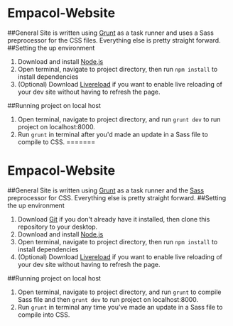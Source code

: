 # Empacol-Website
##General
Site is written using [Grunt](http://gruntjs.com/) as a task runner and uses a Sass preprocessor for the CSS files. Everything else is pretty straight forward. 
##Setting the up environment
1. Download and install [Node.js](http://nodejs.org/)
2. Open terminal, navigate to project directory, then run `npm install` to install dependencies
3. (Optional) Download [Livereload](https://chrome.google.com/webstore/detail/livereload/jnihajbhpnppcggbcgedagnkighmdlei?hl=en) if you want to enable live reloading of your dev site without having to refresh the page.

##Running project on local host
1. Open terminal, navigate to project directory, and run `grunt dev` to run project on localhost:8000.
2. Run `grunt` in terminal after you'd made an update in a Sass file to compile to CSS.
=======
# Empacol-Website
##General
Site is written using [Grunt](http://gruntjs.com/) as a task runner and the [Sass](http://sass-lang.com) preprocessor for CSS. Everything else is pretty straight forward. 
##Setting the up environment
1. Download [Git](http://git-scm.com/downloads) if you don't already have it installed, then clone this repository to your desktop.
2. Download and install [Node.js](http://nodejs.org/)
3. Open terminal, navigate to project directory, then run `npm install` to install dependencies
4. (Optional) Download [Livereload](https://chrome.google.com/webstore/detail/livereload/jnihajbhpnppcggbcgedagnkighmdlei?hl=en) if you want to enable live reloading of your dev site without having to refresh the page.

##Running project on local host
1. Open terminal, navigate to project directory, and run `grunt` to compile Sass file and then `grunt dev` to run project on localhost:8000.
2. Run `grunt` in terminal any time you've made an update in a Sass file to compile into CSS.

